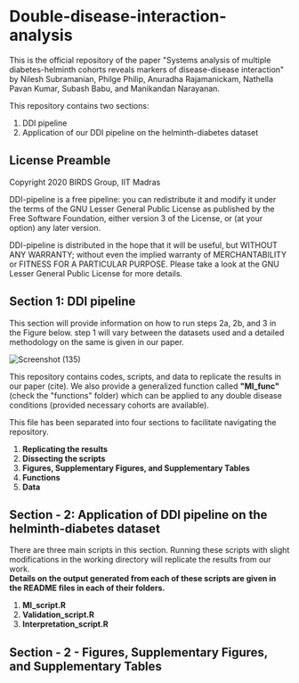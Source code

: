 # Double-disease-interaction-analysis

This is the official repository of the paper "Systems analysis of multiple diabetes-helminth cohorts reveals
markers of disease-disease interaction" by Nilesh Subramanian, Philge Philip, Anuradha Rajamanickam, Nathella Pavan
Kumar, Subash Babu, and Manikandan Narayanan.


This repository contains two sections:

1. DDI pipeline
2. Application of our DDI pipeline on the helminth-diabetes dataset 
## License Preamble
Copyright 2020 BIRDS Group, IIT Madras

DDI-pipeline is a free pipeline: you can redistribute it and modify it under the terms of the GNU Lesser General Public License as published by the Free Software Foundation, either version 3 of the License, or (at your option) any later version.

DDI-pipeline is distributed in the hope that it will be useful, but WITHOUT ANY WARRANTY; without even the implied warranty of MERCHANTABILITY or FITNESS FOR A PARTICULAR PURPOSE. Please take a look at the GNU Lesser General Public License for more details.
## Section 1: DDI pipeline 
This section will provide information on how to run steps 2a, 2b, and 3 in the Figure below. step 1 will vary between the datasets used and a detailed methodology on the same is given in our paper.

![Screenshot (135)](https://github.com/BIRDSgroup/Double-disease-interaction-analysis-/assets/60778368/cfc59915-501f-4a5a-a61f-93bdebec0201)


This repository contains codes, scripts, and data to replicate the results in our paper (cite).
We also provide a generalized function called **"MI_func"** (check the "functions" folder) which can be applied to any double disease conditions (provided necessary cohorts are available).

This file has been separated into four sections to facilitate navigating the repository.

1. **Replicating the results**
2. **Dissecting the scripts**
3. **Figures, Supplementary Figures, and Supplementary Tables**
4. **Functions**
5. **Data**

## Section - 2: Application of DDI pipeline on the helminth-diabetes dataset 

There are three main scripts in this section. Running these scripts with slight modifications in the working directory will replicate the results from our work.<br>
**Details on the output generated from each of these scripts are given in the README files in each of their folders.**
1. **MI_script.R** 
2. **Validation_script.R**
3. **Interpretation_script.R**

## Section - 2 - Figures, Supplementary Figures, and Supplementary Tables


